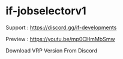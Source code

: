 # if-jobselectorv1
Support : https://discord.gg/if-developments

Preview : https://youtu.be/mp0CHmMbSmw

Download VRP Version From Discord
